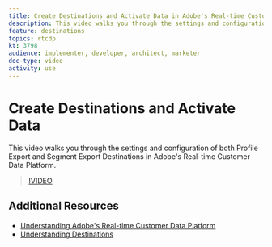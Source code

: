 ```yaml
---
title: Create Destinations and Activate Data in Adobe's Real-time Customer Data Platform (RTCDP)
description: This video walks you through the settings and configuration of both Profile Export and Segment Export Destinations in Adobe's Real-time Customer Data Platform.
feature: destinations
topics: rtcdp
kt: 3798
audience: implementer, developer, architect, marketer
doc-type: video
activity: use
---
```


# Create Destinations and Activate Data

This video walks you through the settings and configuration of both Profile Export and Segment Export Destinations in Adobe's Real-time Customer Data Platform.

>[!VIDEO](https://video.tv.adobe.com/v/29710?quality=12)

## Additional Resources

* [Understanding Adobe's Real-time Customer Data Platform](understanding-adobes-real-time-customer-data-platform.md)
* [Understanding Destinations](understanding-destinations.md)
